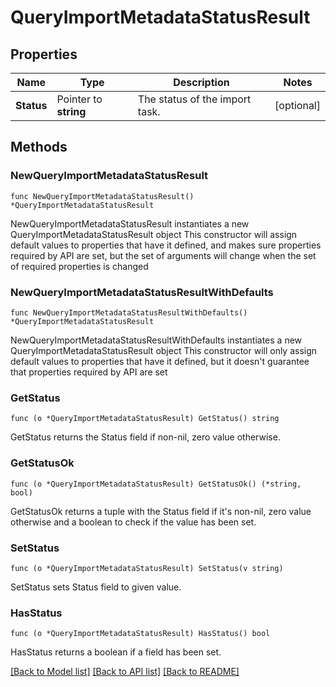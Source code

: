 # QueryImportMetadataStatusResult

## Properties

Name | Type | Description | Notes
------------ | ------------- | ------------- | -------------
**Status** | Pointer to **string** | The status of the import task. | [optional] 

## Methods

### NewQueryImportMetadataStatusResult

`func NewQueryImportMetadataStatusResult() *QueryImportMetadataStatusResult`

NewQueryImportMetadataStatusResult instantiates a new QueryImportMetadataStatusResult object
This constructor will assign default values to properties that have it defined,
and makes sure properties required by API are set, but the set of arguments
will change when the set of required properties is changed

### NewQueryImportMetadataStatusResultWithDefaults

`func NewQueryImportMetadataStatusResultWithDefaults() *QueryImportMetadataStatusResult`

NewQueryImportMetadataStatusResultWithDefaults instantiates a new QueryImportMetadataStatusResult object
This constructor will only assign default values to properties that have it defined,
but it doesn't guarantee that properties required by API are set

### GetStatus

`func (o *QueryImportMetadataStatusResult) GetStatus() string`

GetStatus returns the Status field if non-nil, zero value otherwise.

### GetStatusOk

`func (o *QueryImportMetadataStatusResult) GetStatusOk() (*string, bool)`

GetStatusOk returns a tuple with the Status field if it's non-nil, zero value otherwise
and a boolean to check if the value has been set.

### SetStatus

`func (o *QueryImportMetadataStatusResult) SetStatus(v string)`

SetStatus sets Status field to given value.

### HasStatus

`func (o *QueryImportMetadataStatusResult) HasStatus() bool`

HasStatus returns a boolean if a field has been set.


[[Back to Model list]](../README.md#documentation-for-models) [[Back to API list]](../README.md#documentation-for-api-endpoints) [[Back to README]](../README.md)


